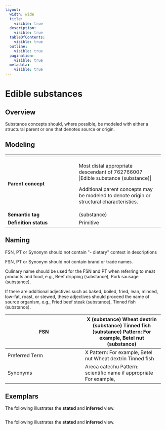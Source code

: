 ```yaml
---
layout:
  width: wide
  title:
    visible: true
  description:
    visible: true
  tableOfContents:
    visible: true
  outline:
    visible: true
  pagination:
    visible: true
  metadata:
    visible: true
---
```


# Edible substances

## Overview

Substance concepts should, where possible, be modeled with either a structural parent or one that denotes source or origin.

## Modeling

<table data-header-hidden><thead><tr><th width="214.5546875"></th><th></th></tr></thead><tbody><tr><td><strong>Parent concept</strong></td><td><p>Most distal appropriate descendant of 762766007 |Edible substance (substance)|</p><p>Additional parent concepts may be modeled to denote origin or structural characteristics.</p></td></tr><tr><td><strong>Semantic tag</strong></td><td>(substance)</td></tr><tr><td><strong>Definition status</strong></td><td>Primitive</td></tr></tbody></table>

## Naming

FSN, PT or Synonym should not contain "- dietary" context in descriptions

FSN, PT or Synonym should not contain brand or trade names.

Culinary name should be used for the FSN and PT when referring to meat products and food, e.g., Beef dripping (substance), Pork sausage (substance).

If there are additional adjectives such as baked, boiled, fried, lean, minced, low-fat, roast, or stewed, these adjectives should proceed the name of source organism, e.g., Fried beef steak (substance), Tinned fish (substance).

<table><thead><tr><th width="234.84765625">FSN</th><th>X (substance) Wheat dextrin (substance) Tinned fish (substance) Pattern: For example, Betel nut (substance)</th></tr></thead><tbody><tr><td>Preferred Term</td><td>X Pattern: For example, Betel nut Wheat dextrin Tinned fish</td></tr><tr><td>Synonyms</td><td>Areca catechu Pattern: scientific name if appropriate For example,</td></tr></tbody></table>

## Exemplars

The following illustrates the **stated** and **inferred** view.

<figure><img src="../../../../../../authoring/substance/images/174691565.png" alt=""><figcaption></figcaption></figure>



The following illustrates the **stated** and **inferred** view.

<figure><img src="../../../../../../authoring/substance/images/174691566.png" alt=""><figcaption></figcaption></figure>
